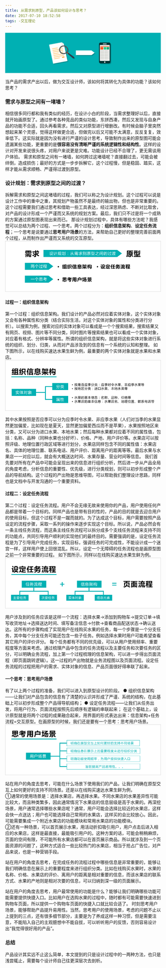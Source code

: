 ```yaml
---
title: 从需求到原型，产品该如何设计与思考？
date: 2017-07-10 18:52:58
tags: -交互理论
---
```

![image](/image_1/5.png)
<!-- more -->
当产品的需求产出以后，做为交互设计师，该如何将其转化为具体的功能？该如何思考？
### 需求与原型之间有一堵墙？

相信很多同行都和我有类似的经历，在设计小白的阶段，当需求整理好以后，直接就开始画原型了。通过参考各种竞品的类似功能，东拼西凑，然后又发现与自身产品的功能不合适，回头再看需求，然后又对原型进行增删改。有时候会脑子里突然想起来某个灵感，觉得这样做更合适，但做完以后又可能不太满意，反反复复，效率低下。这实际就是因为没有进行严谨的设计思考，导致制作出来的原型图可能会遗漏某些功能，更重要的是**很容易没有清晰严谨的系统逻辑性和结构性**。这样的设计对开发来说很头疼，对用户来说更是灾难。功能设计已经不合理了，更无需谈用户体验。
需求和原型之间有一堵墙，如何跨过这堵墙呢？直接翻过去，可能会被绊倒，造成损伤；最好的方式是一步步拆解它，这个过程慢，但是稳固、踏实，这样才能从需求顺畅、严谨得过渡到原型。

### 设计规划：需求到原型之间的过渡？

拆解需求和原型之间这堵墙的过程，我们可以称之为设计规划。这个过程可以说是设计工作中的重中之重，其规划产物虽然不是最终的输出物，但也是非常重要的。这个过程需要我们通过思考和借助一些工具表达，经过深思熟虑、不断对比取舍，对产品的设计形成一个严谨而又系统的规划方案。最后，我们只不过是将一个成熟的方案通过原型图表现出来而已。
那设计规划过程中，具体有哪些方法呢？我感觉可以总结为两个过程、一个思考。两个过程分为：**组织信息架构**、**设定任务流程**；一个思考是说要通过**思考用户场景**的方法，来帮助自己更好的整理完善前面两个过程，从而制作出严谨而又系统的交互原型。
![image](/image_1/1.png)
#### 过程一：组织信息架构
第一个过程：组织信息架构。我们设计的产品必然对应着实体对象，这个实体对象又会有各种属性和分类（结合实际生活，对这个实体对象的属性和分类进行分析）。以搜索为例，搜索对应的实体对象可以看成是一个个搜索结果，搜索结果又有网页、视频、图片等不同分类，同时图片等搜索结果也可以看成一个实体对象，对应着有格式、分辨率等属性。所谓的组织信息架构，就是将这些实体对象进行系统的组织、划分、归类，从而对产品涉及到的信息有一个系统的认知和整理。
如下图所示，以在线购买速达水果生鲜为例，最重要的两个实体对象就是水果和水果店。
![image](/image_1/2.png)

其中水果按照是否应季可以分为应季时令水果、非应季水果（人们对当季的水果显然更加偏爱，比如现在是夏天，显然更加偏爱西瓜而不是苹果），水果按照地区来分类，又可以分为进口水果、本地水果；然后每种水果都对应着不同的属性值，包括：名称、品种（同种水果也分好坏）、价格、产地、用户评价等。水果店可以按照评级、地理位置行政区域等进行划分，水果店同样包含不同的属性值：水果店名、具体的地理位置、联系电话、用户评价、距离用户的距离等等。最后水果与水果店一一对应以后，就会有大概送达时间、水果存量、营业时间等信息。
我们首先要对所有在产品中可能会呈现出来的信息进行组织分析，然后进一步从产品全局的角度考虑，分析信息的重要性、优先级，进行分类规划，则可以初步形成整个产品的导航结构。这个过程的产出物是思维导图，可以帮助我们整理设计思路，同样也是文档中与开发沟通的一个重要资料。
#### 过程二：设定任务流程
第二个过程：设定任务流程。用户不会无缘无故来使用你的产品，用户使用任何产品都是带着一个目标的。同样产品也是带有目的性的，产品的目的就是去迎合用户的使用目标，但这个过程不是一蹴而就的。为了达成这个目标，用户需要按照产品设定的流程步骤，采取一系列的操作来逐步实现这个目标。所以说，产品必然会有一条主线任务流程，而这条主线任务流程可以拆分成多个支线任务流程来支持不同的功能点，共同引导用户顺利的实现他们的最终目的。需要强调的是，设定任务流程是为了引导用户完成任务，实现目标，强调任务的可完成性，不能设计成一个迷宫一样，这样用户使上回很混乱。所以，设定一个无障碍的任务流程也是画原型图之前一个非常重要的过程。
如下图所示，同样以在线购买速达水果生鲜为例。![image](/image_1/3.png)

用户涉及到的任务应该是这样一个流程：选择水果→添加到购物车→提交订单→填写收货地址→选择送达时间、填写备注信息→付款→查看商品配送状态→确认送达。这所有的步骤构成了实现用户在线购买水果的任务，每一个步骤是一个分支任务，其中每个分支任务可能还包含一些子任务。例如选择水果时用户可能希望查看其它用户的评价评分。
每个任务都有不同的优先级，可以从用户使用频率、重要程度等方面来考虑。通过梳理产品中包含的任务流程以及主要任务和次要任务的区分，可以明确业务流程，加上第一个过程梳理的信息架构，可以进一步得出页面流程（即页面跳转逻辑）。这一过程的产出物就是业务流程图以及页面流程。设定任务流程的过程把用户的需求、实体对象的信息、产品页面很好得串联了起来。

#### 一个思考：思考用户场景

有了以上两个过程的准备，我们可以进入到原型设计的阶段。
  ● 组织信息架构——让我们对产品包含的信息有了清楚的认识并形成了严谨、系统的结构，在此基础上可以初步形成整个产品得导航结构；
  ● 设定任务流程——让我们从任务出发，将用户行为、页面流程按照先后顺序有逻辑的串联起来；
在这个基础上，设计原型就是将两个过程的成果融合起来，用界面的形式表达出来：信息架构+任务流程=交互原型。在画原型的时候，我们还是要有一个思考：思考用户场景。![image](/image_1/4.png)

站在用户的角度去思考，可能在什么场景下使用我们的产品，让我们明确在原型交互上如何更好的支持不同场景。还是以在线购买速达水果生鲜为例，  
①通常的使用场景是：选择水果店，再选择水果。不同水果店的水果差异性可能比较大，而且种类繁多，因此通常情况下水果店的信息层级是高于水果的。再深挖场景，用户通常选择哪些水果店呢？通常，用户可能会选择比较近的水果店，这样会快一点送达；用户也可能选择自己常用的水果店，这样买的会比较放心。因此，可能需要集成一个附近水果店的功能模块和常用水果店的功能模块。  
②还有一种场景，可以首页展示水果，用活动折扣吸引用户，用户点击后进入相应的水果店，这样是最直接，最能吸引用户的。这种方案的话，可能会稍稍麻烦，页面的空间有限，不可能所有水果店都可以在首页展示商品。所以就涉及到一个页面资源的问题了，这种方式适合一些比较热门的水果店，相当于抢占广告位，对产品来说，也是一种营销手段。

站在用户的角度去思考，在完成任务的流程过程中哪些信息是非常重要的，能够让我们明确信息在展示上的重要程度来进行组织分类。比如在线购买水果时，水果的名称、价格、水果店的评价、离用户的距离是相对重要的信息，而该水果店的联系方式、水果的产地则是相对次要的信息，可以归纳到深一级的页面展示。

站在用户的角度去思考，用户最常使用的功能是什么？能够让我们明确哪些功能可能需要提供快捷入口。比如用户在选购水果的过程中，随时都有可能需要快速进到购物车页面，所以提供一个购物车页面的快捷入口就比较合适了。
时刻思考用户场景，能够帮助产品提升易用性。当然，思考用户的使用场景，考虑的问题不止以上提到的三点，还有很多细节部分，主要是为了养成这样一种习惯，但是需要注意，不能陷入自己的主观臆想中不能自拔，可以听听用户的反馈，否则容易设计出“我觉得很好用的产品”。

### 总结

产品设计其实远不止这么简单，本文提到的只是设计过程中的一两种方法，也只是浅尝辄止，需要每个设计师自己往更深层次去剖析。